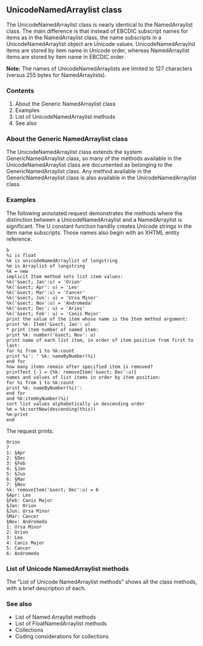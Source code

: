 ## UnicodeNamedArraylist class

The UnicodeNamedArraylist class is nearly identical to the NamedArraylist class. The main difference is that instead of EBCDIC subscript names for items as in the NamedArraylist class, the name subscripts in a UnicodeNamedArraylist object are Unicode values. UnicodeNamedArraylist items are stored by item name in Unicode order, whereas NamedArraylist items are stored by item name in EBCDIC order.

**Note:** The names of UnicodeNamedArraylists are limited to 127 characters (versus 255 bytes for NamedArraylists).

### Contents

1. About the Generic NamedArraylist class
2. Examples
3. List of UnicodeNamedArraylist methods
4. See also

### About the Generic NamedArraylist class

The UnicodeNamedArraylist class extends the system GenericNamedArraylist class, so many of the methods available in the UnicodeNamedArraylist class are documented as belonging to the GenericNamedArraylist class. Any method available in the GenericNamedArraylist class is also available in the UnicodeNamedArraylist class.

### Examples

The following annotated request demonstrates the methods where the distinction between a UnicodeNamedArraylist and a NamedArraylist is significant. The U constant function handily creates Unicode strings in the item name subscripts. Those names also begin with an XHTML entity reference.

```
b
%i is float
%k is unicodeNamedArraylist of longstring
%m is Arraylist of longstring
%k = new
implicit Item method sets list item values:
%k('&sect; Jan':u) = 'Orion'
%k('&sect; Apr': u) = 'Leo'
%k('&sect; Mar':u) = 'Cancer'
%k('&sect; Jun': u) = 'Ursa Minor'
%k('&sect; Nov':u) = 'Andromeda'
%k('&sect; Dec': u) = 'Aries'
%k('&sect; Feb': u) = 'Canis Major'
print the value of the item whose name is the Item method argument:
print %k: Item('&sect; Jan': u)
* print item number of named item:
print %k: number('&sect; Nov': u)
print name of each list item, in order of item position from first to last:
for %i from 1 to %k:count
print %i': ' %k: nameByNumber(%i)
end for
how many items remain after specified item is removed?
printText {-} = {%k: removeItem('&sect; Dec':u)}
names and values of list items in order by item position:
for %i from 1 to %k:count
print %k: nameByNumber(%i)':
end for
and %k:itembyNumber(%i)
sort list values alphabetically in descending order
%m = %k:sortNew(descending(this))
%m:print
end
```

The request prints:

```
Orion
7
1: §Apr
2: §Dec
3: §Feb
4: §Jan
5: §Jun
6: §Mar
7: §Nov
%k: removeItem('&sect; Dec':u) = 6
§Apr: Leo
§Feb: Canis Major
§Jan: Orion
§Jun: Ursa Minor
SMar: Cancer
§Nov: Andromeda
1: Ursa Minor
2: Orion
3: Leo
4: Canis Major
5: Cancer
6: Andromeda
```

### List of Unicode NamedArraylist methods

The "List of Unicode NamedArraylist methods" shows all the class methods, with a brief description of each.

### See also

* List of Named Arraylist methods
* List of FloatNamedArraylist methods
* Collections
* Coding considerations for collections
